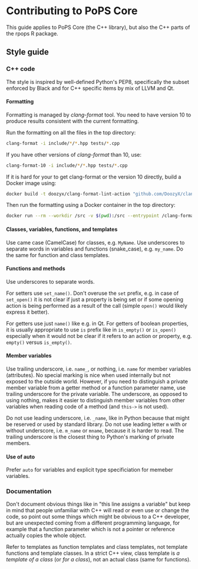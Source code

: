 # Contributing to PoPS Core

This guide applies to PoPS Core (the C++ library), but also the
C++ parts of the rpops R package.

## Style guide

### C++ code

The style is inspired by well-defined Python's PEP8, specifically the
subset enforced by Black and for C++ specific items by mix of LLVM and Qt.

#### Formatting

Formatting is managed by *clang-format* tool. You need to have version 10
to produce results consistent with the current formatting.

Run the formatting on all the files in the top directory:

```sh
clang-format -i include/*/*.hpp tests/*.cpp
```

If you have other versions of *clang-format* than 10, use:

```sh
clang-format-10 -i include/*/*.hpp tests/*.cpp
```

If it is hard for your to get clang-format or the version 10 directly,
build a Docker image using:

```sh
docker build -t doozyx/clang-format-lint-action "github.com/DoozyX/clang-format-lint-action"
```

Then run the formatting using a Docker container in the top directory:

```sh
docker run --rm --workdir /src -v $(pwd):/src --entrypoint /clang-format/clang-format10 doozyx/clang-format-lint-action -i include/*/*.hpp tests/*.cpp
```

#### Classes, variables, functions, and templates

Use came case (CamelCase) for classes, e.g. `MyName`.
Use underscores to separate words in variables and functions (snake_case), e.g. `my_name`.
Do the same for function and class templates.

#### Functions and methods

Use underscores to separate words.

For setters use `set_name()`. Don't overuse the `set` prefix, e.g. in
case of `set_open()` it is not clear if just a property is being set
or if some opening action is being performed as a result of the call
(simple `open()` would likely express it better).

For getters use just `name()` like e.g. in Qt.
For getters of boolean properties, it is usually appropriate to
use `is` prefix like in `is_empty()` or `is_open()` especially
when it would not be clear if it refers to an action or property,
e.g. `empty()` versus `is_empty()`.

#### Member variables

Use trailing underscore, i.e. `name_`, or nothing, i.e. `name` for
member variables (attributes). No special marking is nice
when used internally but not exposed to the outside
world. However, if you need to distinguish a private member variable
from a getter method or a function parameter name, use trailing
underscore for the private variable.
The underscore, as opposed to using nothing, makes it easier to
distinguish member variables from other variables when reading code
of a method (and `this->` is not used).

Do not use leading underscore, i.e. `_name`, like in Python because that might
be reserved or used by standard library. Do not use leading letter `m`
with or without underscore, i.e. `m_name` or `mname`, because it is
harder to read.
The trailing underscore is the closest thing to Python's marking of
private members.

#### Use of auto

Prefer `auto` for variables and explicit type specificiation for
memeber variables.

### Documentation

Don't document obvious things like in "this line assigns a variable"
but keep in mind that people unfamiliar with C++ will read or even use
or change the code, so point out some things which might be obvious to
a C++ developer, but are unexpected coming from a different programming
language, for example that a function parameter which is not a pointer
or reference actually copies the whole object.

Refer to templates as function templates and class templates,
not template functions and template classes. In a strict C++ view,
class template is *a template of a class* (or *for a class*), not an
actual class (same for functions).
